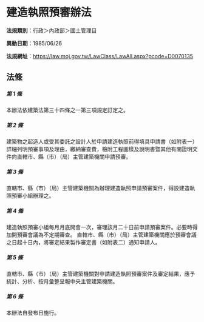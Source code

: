 # 建造執照預審辦法

**法規類別**：行政＞內政部＞國土管理目

**異動日期**：1985/06/26  

**法規網址**：https://law.moj.gov.tw/LawClass/LawAll.aspx?pcode=D0070135





## 法條
##### 第 1 條
本辦法依建築法第三十四條之一第三項規定訂定之。

##### 第 2 條
建築物之起造人或受其委託之設計人於申請建造執照前得填具申請書（如附表一）詳細列明預審事項及理由，繳納審查費，檢附工程圖樣及說明書暨其他有關證明文件向直轄市、縣（市）（局）主管建築機關申請預審。

##### 第 3 條
直轄市、縣（市）（局）主管建築機關為辦理建造執照申請預審案件，得設建造執照預審小組辦理之。

##### 第 4 條
建造執照預審小組每月月底開會一次，審理該月二十日前申請預審案件。必要時得加開預審會議為不定期審查。
直轄市、縣（市）（局）主管建築機關應於預審會議之日起十日內，將審定結果製作審定書（如附表二）通知申請人。

##### 第 5 條
直轄市、縣（市）（局）主管建築機關對申請建造執照預審案件及審定結果，應予統計、分析、按月彙整呈報中央主管建築機關。

##### 第 6 條
本辦法自發布日施行。


